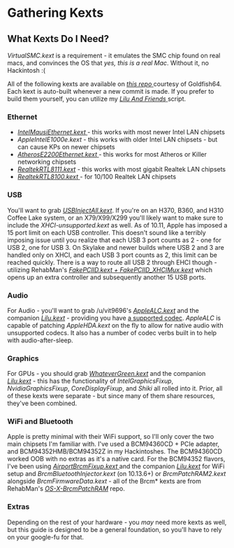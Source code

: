# Gathering Kexts

## What Kexts Do I Need?

_VirtualSMC.kext_ is a requirement - it emulates the SMC chip found on real macs, and convinces the OS that _yes, this is a real Mac_. Without it, no Hackintosh :\(

All of the following kexts are available on [_this repo_ ](https://1drv.ms/f/s!AiP7m5LaOED-m-J8-MLJGnOgAqnjGw)courtesy of Goldfish64. Each kext is auto-built whenever a new commit is made. If you prefer to build them yourself, you can utilize my [_Lilu And Friends_ ](https://github.com/corpnewt/Lilu-and-Friends)script.

### Ethernet

* [_IntelMausiEthernet.kext_ ](https://github.com/Mieze/IntelMausiEthernet)- this works with most newer Intel LAN chipsets
* _AppleIntelE1000e.kext_ - this works with older Intel LAN chipsets - but can cause KPs on newer chipsets
* [_AtherosE2200Ethernet.kext_ ](https://github.com/Mieze/AtherosE2200Ethernet)- this works for most Atheros or Killer networking chipsets
* [_RealtekRTL8111.kext_](https://github.com/Mieze/RTL8111_driver_for_OS_X) - this works with most gigabit Realtek LAN chipsets
* [_RealtekRTL8100.kext_ ](https://github.com/Mieze/RealtekRTL8100)- for 10/100 Realtek LAN chipsets

### USB

You'll want to grab [_USBInjectAll.kext_](https://bitbucket.org/RehabMan/os-x-usb-inject-all/downloads/). If you're on an H370, B360, and H310 Coffee Lake system, or an X79/X99/X299 you'll likely want to make sure to include the _XHCI-unsupported.kext_ as well. As of 10.11, Apple has imposed a 15 port limit on each USB controller. This doesn't sound like a terribly imposing issue until you realize that each USB 3 port counts as 2 - one for USB 2, one for USB 3. On Skylake and newer builds where USB 2 and 3 are handled only on XHCI, and each USB 3 port counts as 2, this limit can be reached quickly. There is a way to route all USB 2 through EHCI though - utilizing RehabMan's [_FakePCIID.kext + FakePCIID\_XHCIMux.kext_](https://github.com/RehabMan/OS-X-Fake-PCI-ID) which opens up an extra controller and subsequently another 15 USB ports.

### Audio

For Audio - you'll want to grab /u/vit9696's [_AppleALC.kext_](https://github.com/vit9696/AppleALC/releases) and the companion [_Lilu.kext_](https://github.com/vit9696/Lilu/releases) - providing you have [a supported codec](https://github.com/vit9696/AppleALC/wiki/Supported-codecs). _AppleALC_ is capable of patching _AppleHDA.kext_ on the fly to allow for native audio with unsupported codecs. It also has a number of codec verbs built in to help with audio-after-sleep.

### Graphics

For GPUs - you should grab [_WhateverGreen.kext_](https://github.com/acidanthera/WhateverGreen/releases) and the companion [_Lilu.kext_](https://github.com/vit9696/Lilu/releases) - this has the functionality of _IntelGraphicsFixup_, _NvidiaGraphicsFixup_, _CoreDisplayFixup_, and _Shiki_ all rolled into it. Prior, all of these kexts were separate - but since many of them share resources, they've been combined.

### WiFi and Bluetooth

Apple is pretty minimal with their WiFi support, so I'll only cover the two main chipsets I'm familiar with. I've used a BCM94360CD + PCIe adapter, and BCM94352HMB/BCM94352Z in my Hackintoshes. The BCM94360CD worked OOB with no extras as it's a native card. For the BCM94352 flavors, I've been using [_AirportBrcmFixup.kext_ ](https://github.com/acidanthera/AirportBrcmFixup)and the companion [_Lilu.kext_](https://github.com/vit9696/Lilu/releases) for WiFi setup and _BrcmBluetoothInjector.kext_ \(on 10.13.6+\) or _BrcmPatchRAM2.kext_ alongside _BrcmFirmwareData.kext_ - all of the Brcm\* kexts are from RehabMan's [_OS-X-BrcmPatchRAM_](https://github.com/RehabMan/OS-X-BrcmPatchRAM) repo.

### Extras

Depending on the rest of your hardware - you _may_ need more kexts as well, but this guide is designed to be a general foundation, so you'll have to rely on your google-fu for that.

